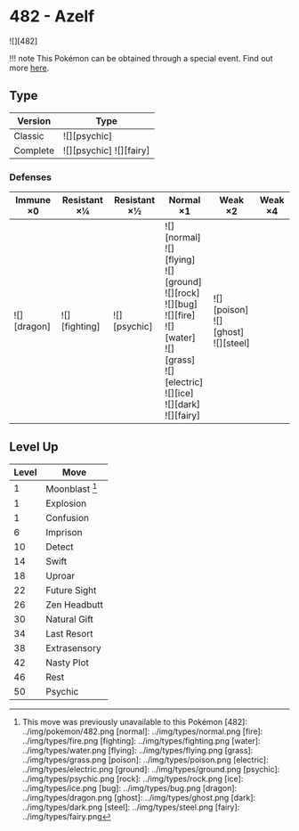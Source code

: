 # 482 - Azelf
![][482]

!!! note
    This Pokémon can be obtained through a special event. Find out more [here](../../special_events/#azelf).

## Type

Version  | Type
---      | ---
Classic  | ![][psychic]
Complete | ![][psychic]  ![][fairy]

### Defenses

Immune ×0       | Resistant ×¼      | Resistant ×½     | Normal ×1                                                                                                                                                               | Weak ×2                                     | Weak ×4
---             | ---               | ---              | ---                                                                                                                                                                     | ---                                         | ---
![][dragon]<br> | ![][fighting]<br> | ![][psychic]<br> | ![][normal]<br>![][flying]<br>![][ground]<br>![][rock]<br>![][bug]<br>![][fire]<br>![][water]<br>![][grass]<br>![][electric]<br>![][ice]<br>![][dark]<br>![][fairy]<br> | ![][poison]<br>![][ghost]<br>![][steel]<br> | &nbsp;

## Level Up

Level | Move
---   | ---
1     | Moonblast [^1]
1     | Explosion
1     | Confusion
6     | Imprison
10    | Detect
14    | Swift
18    | Uproar
22    | Future Sight
26    | Zen Headbutt
30    | Natural Gift
34    | Last Resort
38    | Extrasensory
42    | Nasty Plot
46    | Rest
50    | Psychic

[^1]: This move was previously unavailable to this Pokémon
[482]: ../img/pokemon/482.png
[normal]: ../img/types/normal.png
[fire]: ../img/types/fire.png
[fighting]: ../img/types/fighting.png
[water]: ../img/types/water.png
[flying]: ../img/types/flying.png
[grass]: ../img/types/grass.png
[poison]: ../img/types/poison.png
[electric]: ../img/types/electric.png
[ground]: ../img/types/ground.png
[psychic]: ../img/types/psychic.png
[rock]: ../img/types/rock.png
[ice]: ../img/types/ice.png
[bug]: ../img/types/bug.png
[dragon]: ../img/types/dragon.png
[ghost]: ../img/types/ghost.png
[dark]: ../img/types/dark.png
[steel]: ../img/types/steel.png
[fairy]: ../img/types/fairy.png
